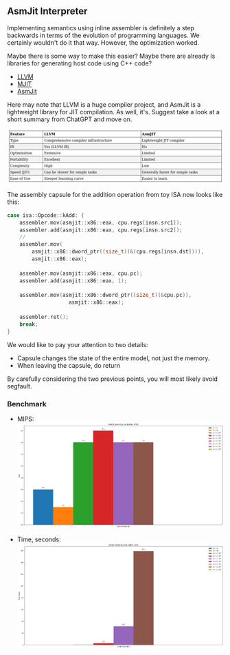 ## AsmJit Interpreter

Implementing semantics using inline assembler is definitely a step backwards in terms of the evolution of programming languages. We certainly wouldn't do it that way. However, the optimization worked.

Maybe there is some way to make this easier? Maybe there are already Is libraries for generating host code using C++ code?

- [LLVM](https://llvm.org/doxygen/classllvm_1_1IRBuilder.html)
- [MJIT](https://llvm.org/docs/MCJITDesignAndImplementation.html)
- [AsmJit](https://asmjit.com/)

Here may note that LLVM is a huge compiler project, and AsmJit is a lightweight library for JIT compilation. As well, it's. Suggest take a look at a short summary from ChatGPT and move on.

![img](../pics/llvm-vs-asmjit.png)

The assembly capsule for the addition operation from toy ISA now looks like this:

```cpp
case isa::Opcode::kAdd: {
    assembler.mov(asmjit::x86::eax, cpu.regs[insn.src1]);
    assembler.add(asmjit::x86::eax, cpu.regs[insn.src2]);
    //
    assembler.mov(
        asmjit::x86::dword_ptr((size_t)(&(cpu.regs[insn.dst]))),
        asmjit::x86::eax);

    assembler.mov(asmjit::x86::eax, cpu.pc);
    assembler.add(asmjit::x86::eax, 1);

    assembler.mov(asmjit::x86::dword_ptr((size_t)(&cpu.pc)),
                    asmjit::x86::eax);

    assembler.ret();
    break;
}
```

We would like to pay your attention to two details:
- Сapsule changes the state of the entire model, not just the memory.
- When leaving the capsule, do return

By carefully considering the two previous points, you will most likely avoid segfault.

### Benchmark

- MIPS:
![img](../pics/asmjit-interp-mips.png)

- Time, seconds:
![img](../pics/asmjit-interp-time.png)

